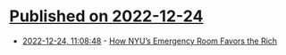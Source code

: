 # [Published on 2022-12-24](index.md)

* [2022-12-24, 11:08:48](https://news.ycombinator.com/item?id=34115818) - [How NYU’s Emergency Room Favors the Rich](https://www.nytimes.com/2022/12/22/health/nyu-langone-emergency-room-vip.html)
